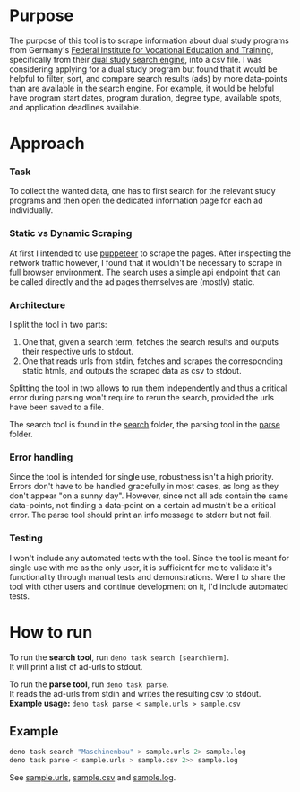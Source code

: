 
# Purpose

The purpose of this tool is to scrape information about dual study programs from Germany's [Federal Institute for Vocational Education and Training](https://www.bibb.de/), specifically from their [dual study search engine](https://www.bibb.de/dienst/ausbildungplus/de/dualer_studiengang/suche), into a csv file. I was considering applying for a dual study program but found that it would be helpful to filter, sort, and compare search results (ads) by more data-points than are available in the search engine. For example, it would be helpful have program start dates, program duration, degree type, available spots, and application deadlines available.


# Approach


### Task
To collect the wanted data, one has to first search for the relevant study programs and then open the dedicated information page for each ad individually.


### Static vs Dynamic Scraping
At first I intended to use [puppeteer](https://pptr.dev/) to scrape the pages. After inspecting the network traffic however, I found that it wouldn't be necessary to scrape in full browser environment. The search uses a simple api endpoint that can be called directly and the ad pages themselves are (mostly) static.


### Architecture
I split the tool in two parts:
1. One that, given a search term, fetches the search results and outputs their respective urls to stdout.
2. One that reads urls from stdin, fetches and scrapes the corresponding static htmls, and outputs the scraped data as csv to stdout.

Splitting the tool in two allows to run them independently and thus a critical error during parsing won't require to rerun the search, provided the urls have been saved to a file.

The search tool is found in the [search](search/) folder, the parsing tool in the [parse](parse/) folder.

### Error handling

Since the tool is intended for single use, robustness isn't a high priority. Errors don't have to be handled gracefully in most cases, as long as they don't appear "on a sunny day".
However, since not all ads contain the same data-points, not finding a data-point on a certain ad mustn't be a critical error. The parse tool should print an info message to stderr but not fail.

### Testing

I won't include any automated tests with the tool. Since the tool is meant for single use with me as the only user, it is sufficient for me to validate it's functionality through manual tests and demonstrations.
Were I to share the tool with other users and continue development on it, I'd include automated tests.

# How to run

To run the **search tool**, run `deno task search [searchTerm]`.
<br>It will print a list of ad-urls to stdout.

To run the **parse tool**, run `deno task parse`.
<br>It reads the ad-urls from stdin and writes the resulting csv to stdout.
<br>**Example usage:** `deno task parse < sample.urls > sample.csv`

## Example
```bash
deno task search "Maschinenbau" > sample.urls 2> sample.log
deno task parse < sample.urls > sample.csv 2>> sample.log
```

See [sample.urls](sample.urls), [sample.csv](sample.csv) and [sample.log](sample.log).